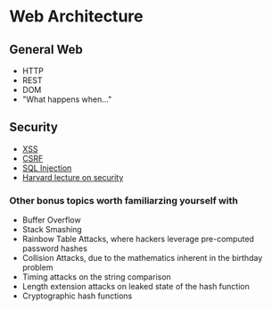 # Web Architecture

## General Web

* HTTP
* REST
* DOM
* "What happens when..."

## Security

* [XSS](https://www.acunetix.com/websitesecurity/cross-site-scripting/)
* [CSRF](https://www.acunetix.com/websitesecurity/csrf-attacks/)
* [SQL Injection](https://www.acunetix.com/websitesecurity/sql-injection/)
* [Harvard lecture on security](https://www.youtube.com/watch?v=zlTVcNxg38c)

### Other bonus topics worth familiarzing yourself with

* Buffer Overflow
* Stack Smashing
* Rainbow Table Attacks, where hackers leverage pre-computed password hashes
* Collision Attacks, due to the mathematics inherent in the birthday problem
* Timing attacks on the string comparison
* Length extension attacks on leaked state of the hash function
* Cryptographic hash functions
